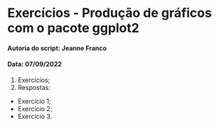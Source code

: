 # Exercícios - Produção de gráficos com o pacote ggplot2

#### Autoria do script: Jeanne Franco
#### Data: 07/09/2022

1. Exercícios;
2. Respostas:
- Exercício 1;
- Exercício 2;
- Exercício 3.

